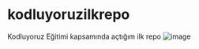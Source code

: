# kodluyoruzilkrepo
Kodluyoruz Eğitimi kapsamında açtığım ilk repo
![image](https://user-images.githubusercontent.com/82091624/179027406-fdf12d58-e19f-4abe-80aa-31a38dca143e.png)

